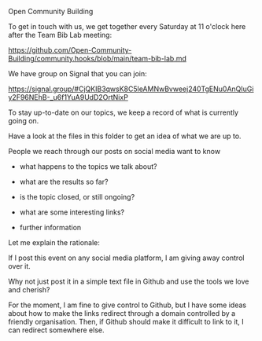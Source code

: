 Open Community Building

To get in touch with us, we get together every Saturday at 11 o'clock here after the Team Bib Lab meeting:

https://github.com/Open-Community-Building/community.hooks/blob/main/team-bib-lab.md

We have group on Signal that you can join:

https://signal.group/#CjQKIB3qwsK8C5leAMNwBvweej240TgENu0AnQIuGiy2F96NEhB-_u6f1YuA9UdD2OrtNixP

To stay up-to-date on our topics, we keep a record of what is currently going on.

Have a look at the files in this folder to get an idea of what we are up to.

People we reach through our posts on social media want to know 

- what happens to the topics we talk about?

- what are the results so far?

- is the topic closed, or still ongoing?

- what are some interesting links?

- further information

Let me explain the rationale:

If I post this event on any social media platform, I am giving away control over it.

Why not just post it in a simple text file in Github and use the tools we love and cherish?

For the moment, I am fine to give control to Github, but I have some ideas about how to make the links redirect through a domain controlled by a friendly organisation. Then, if Github should make it difficult to link to it, I can redirect somewhere else.

